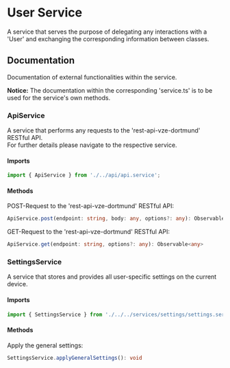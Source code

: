# User Service
A service that serves the purpose of delegating any interactions with a 'User' and exchanging the corresponding information between classes.

## Documentation
Documentation of external functionalities within the service.

**Notice:** The documentation within the corresponding 'service.ts' is to be used for the service's own methods.

### ApiService
A service that performs any requests to the 'rest-api-vze-dortmund' RESTful API.<br />
For further details please navigate to the respective service.

#### Imports
```typescript
import { ApiService } from './../api/api.service';
```

#### Methods
POST-Request to the 'rest-api-vze-dortmund' RESTful API:
```typescript
ApiService.post(endpoint: string, body: any, options?: any): Observable<any>
```

GET-Request to the 'rest-api-vze-dortmund' RESTful API:
```typescript
ApiService.get(endpoint: string, options?: any): Observable<any>
```

### SettingsService
A service that stores and provides all user-specific settings on the current device.

#### Imports
```typescript
import { SettingsService } from './../../services/settings/settings.service';
```

#### Methods
Apply the general settings:
```typescript
SettingsService.applyGeneralSettings(): void
```